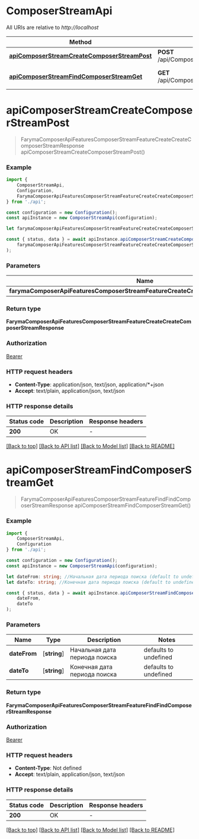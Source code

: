 # ComposerStreamApi

All URIs are relative to *http://localhost*

|Method | HTTP request | Description|
|------------- | ------------- | -------------|
|[**apiComposerStreamCreateComposerStreamPost**](#apicomposerstreamcreatecomposerstreampost) | **POST** /api/ComposerStream/CreateComposerStream | Создает стрим|
|[**apiComposerStreamFindComposerStreamGet**](#apicomposerstreamfindcomposerstreamget) | **GET** /api/ComposerStream/FindComposerStream | Возвращает список стримов|

# **apiComposerStreamCreateComposerStreamPost**
> FarymaComposerApiFeaturesComposerStreamFeatureCreateCreateComposerStreamResponse apiComposerStreamCreateComposerStreamPost()


### Example

```typescript
import {
    ComposerStreamApi,
    Configuration,
    FarymaComposerApiFeaturesComposerStreamFeatureCreateCreateComposerStreamRequest
} from './api';

const configuration = new Configuration();
const apiInstance = new ComposerStreamApi(configuration);

let farymaComposerApiFeaturesComposerStreamFeatureCreateCreateComposerStreamRequest: FarymaComposerApiFeaturesComposerStreamFeatureCreateCreateComposerStreamRequest; // (optional)

const { status, data } = await apiInstance.apiComposerStreamCreateComposerStreamPost(
    farymaComposerApiFeaturesComposerStreamFeatureCreateCreateComposerStreamRequest
);
```

### Parameters

|Name | Type | Description  | Notes|
|------------- | ------------- | ------------- | -------------|
| **farymaComposerApiFeaturesComposerStreamFeatureCreateCreateComposerStreamRequest** | **FarymaComposerApiFeaturesComposerStreamFeatureCreateCreateComposerStreamRequest**|  | |


### Return type

**FarymaComposerApiFeaturesComposerStreamFeatureCreateCreateComposerStreamResponse**

### Authorization

[Bearer](../README.md#Bearer)

### HTTP request headers

 - **Content-Type**: application/json, text/json, application/*+json
 - **Accept**: text/plain, application/json, text/json


### HTTP response details
| Status code | Description | Response headers |
|-------------|-------------|------------------|
|**200** | OK |  -  |

[[Back to top]](#) [[Back to API list]](../README.md#documentation-for-api-endpoints) [[Back to Model list]](../README.md#documentation-for-models) [[Back to README]](../README.md)

# **apiComposerStreamFindComposerStreamGet**
> FarymaComposerApiFeaturesComposerStreamFeatureFindFindComposerStreamResponse apiComposerStreamFindComposerStreamGet()


### Example

```typescript
import {
    ComposerStreamApi,
    Configuration
} from './api';

const configuration = new Configuration();
const apiInstance = new ComposerStreamApi(configuration);

let dateFrom: string; //Начальная дата периода поиска (default to undefined)
let dateTo: string; //Конечная дата периода поиска (default to undefined)

const { status, data } = await apiInstance.apiComposerStreamFindComposerStreamGet(
    dateFrom,
    dateTo
);
```

### Parameters

|Name | Type | Description  | Notes|
|------------- | ------------- | ------------- | -------------|
| **dateFrom** | [**string**] | Начальная дата периода поиска | defaults to undefined|
| **dateTo** | [**string**] | Конечная дата периода поиска | defaults to undefined|


### Return type

**FarymaComposerApiFeaturesComposerStreamFeatureFindFindComposerStreamResponse**

### Authorization

[Bearer](../README.md#Bearer)

### HTTP request headers

 - **Content-Type**: Not defined
 - **Accept**: text/plain, application/json, text/json


### HTTP response details
| Status code | Description | Response headers |
|-------------|-------------|------------------|
|**200** | OK |  -  |

[[Back to top]](#) [[Back to API list]](../README.md#documentation-for-api-endpoints) [[Back to Model list]](../README.md#documentation-for-models) [[Back to README]](../README.md)

